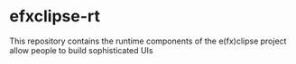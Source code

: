 # efxclipse-rt

This repository contains the runtime components of the e(fx)clipse project allow people to build sophisticated UIs
